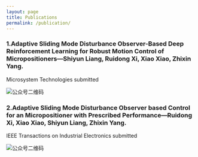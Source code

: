 ```yaml
---
layout: page
title: Publications
permalink: /publication/
---
```



### 1.Adaptive Sliding Mode Disturbance Observer-Based Deep Reinforcement Learning for Robust Motion Control of Micropositioners—Shiyun Liang, Ruidong Xi, Xiao Xiao, Zhixin Yang. 

Microsystem Technologies submitted

![公众号二维码](https://SwayneLeong.github.io/images/mp.png?imageMogr2/auto-orient/strip%7CimageView2/2/w/1240)



### 2.Adaptive Sliding Mode Disturbance Observer based Control for an Micropositioner with Prescribed Performance—Ruidong Xi, Xiao Xiao, Shiyun Liang, Zhixin Yang.

IEEE Transactions on Industrial Electronics submitted 

![公众号二维码](https://SwayneLeong.github.io/images/mp1.png?imageMogr2/auto-orient/strip%7CimageView2/2/w/1240)
